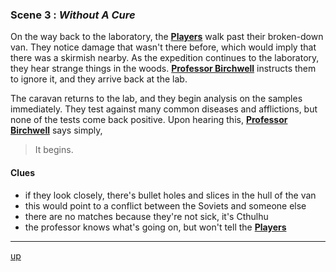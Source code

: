 
### Scene 3 : *Without A Cure* ###

On the way back to the laboratory, the **[Players][]** walk past their broken-down van.
They notice damage that wasn't there before, which would imply that there was a skirmish nearby.
As the expedition continues to the laboratory, they hear strange things in the woods.
**[Professor Birchwell][]** instructs them to ignore it, and they arrive back at the lab.

The caravan returns to the lab, and they begin analysis on the samples immediately.
They test against many common diseases and afflictions, but none of the tests come back positive.
Upon hearing this, **[Professor Birchwell][]** says simply,

> It begins.


#### Clues ####
- if they look closely, there's bullet holes and slices in the hull of the van
- this would point to a conflict between the Soviets and someone else
- there are no matches because they're not sick, it's Cthulhu
- the professor knows what's going on, but won't tell the **[Players][]**

---
[up][]

[up]: <https://github.com/evan-erdos/trail-of-cthulhu/blob/master/outline/act-0/seq-0/sequence.md>
[players]: <https://github.com/evan-erdos/trail-of-cthulhu/blob/master/characters/players.md>
[professor birchwell]: <https://github.com/evan-erdos/trail-of-cthulhu/blob/master/characters/birchwell.md>
